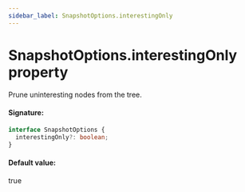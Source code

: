 ```yaml
---
sidebar_label: SnapshotOptions.interestingOnly
---
```


# SnapshotOptions.interestingOnly property

Prune uninteresting nodes from the tree.

#### Signature:

```typescript
interface SnapshotOptions {
  interestingOnly?: boolean;
}
```

#### Default value:

true
